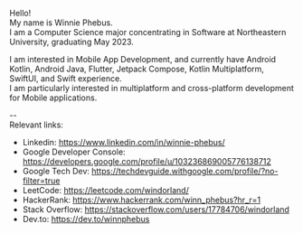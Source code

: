 Hello!  
My name is Winnie Phebus.  
I am a Computer Science major concentrating in Software at Northeastern University, graduating May 2023. 
  
I am interested in Mobile App Development, and currently have Android Kotlin, Android Java, Flutter, Jetpack Compose, Kotlin Multiplatform, SwiftUI, and Swift experience.  
I am particularly interested in multiplatform and cross-platform development for Mobile applications.

<!--- 
--  
[![GitHub Streak](https://streak-stats.demolab.com?user=winnie-phebus&theme=calm&hide_border=true&border_radius=10&date_format=j%20M%5B%20Y%5D&card_width=500)](https://git.io/streak-stats)  --->
--  
Relevant links: 
- Linkedin: https://www.linkedin.com/in/winnie-phebus/
- Google Developer Console: https://developers.google.com/profile/u/103236869005776138712
- Google Tech Dev: https://techdevguide.withgoogle.com/profile/?no-filter=true
- LeetCode: https://leetcode.com/windorland/
- HackerRank: https://www.hackerrank.com/winn_phebus?hr_r=1
- Stack Overflow: https://stackoverflow.com/users/17784706/windorland
- Dev.to: https://dev.to/winnphebus


<!---
winnie-phebus/winnie-phebus is a ✨ special ✨ repository because its `README.md` (this file) appears on your GitHub profile.
You can click the Preview link to take a look at your changes.
--->
